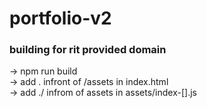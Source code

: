 # portfolio-v2

### building for rit provided domain
-> npm run build <br>
-> add . infront of /assets in index.html <br>
-> add ./ infrom of assets in assets/index-[].js